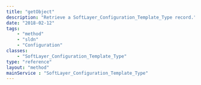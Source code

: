 ```yaml
---
title: "getObject"
description: "Retrieve a SoftLayer_Configuration_Template_Type record."
date: "2018-02-12"
tags:
    - "method"
    - "sldn"
    - "Configuration"
classes:
    - "SoftLayer_Configuration_Template_Type"
type: "reference"
layout: "method"
mainService : "SoftLayer_Configuration_Template_Type"
---
```

